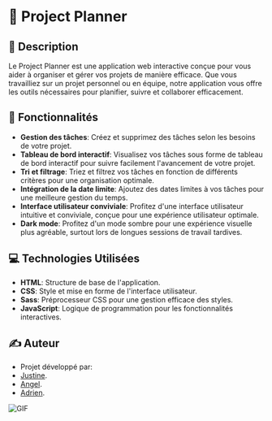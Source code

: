 # 🚀 Project Planner

## 📝 Description

Le Project Planner est une application web interactive conçue pour vous aider à organiser et gérer vos projets de manière efficace. Que vous travailliez sur un projet personnel ou en équipe, notre application vous offre les outils nécessaires pour planifier, suivre et collaborer efficacement.

## 🎯 Fonctionnalités

- **Gestion des tâches**: Créez et supprimez des tâches selon les besoins de votre projet.
- **Tableau de bord interactif**: Visualisez vos tâches sous forme de tableau de bord interactif pour suivre facilement l'avancement de votre projet.
- **Tri et filtrage**: Triez et filtrez vos tâches en fonction de différents critères pour une organisation optimale.
- **Intégration de la date limite**: Ajoutez des dates limites à vos tâches pour une meilleure gestion du temps.
- **Interface utilisateur conviviale**: Profitez d'une interface utilisateur intuitive et conviviale, conçue pour une expérience utilisateur optimale.
- **Dark mode**: Profitez d'un mode sombre pour une expérience visuelle plus agréable, surtout lors de longues sessions de travail tardives.

## 💻 Technologies Utilisées

- **HTML**: Structure de base de l'application.
- **CSS**: Style et mise en forme de l'interface utilisateur.
- **Sass**: Préprocesseur CSS pour une gestion efficace des styles.
- **JavaScript**: Logique de programmation pour les fonctionnalités interactives.

## ✍️ Auteur

- Projet développé par:
-  [Justine](https://github.com/Justine-Frigo).
-  [Angel](https://github.com/Angelea22).
-  [Adrien](https://github.com/AdCa09).

![GIF](https://media2.giphy.com/media/v1.Y2lkPTc5MGI3NjExMXlpdWt2MXR5Y3lqbnZ6ZDc4bG11cXJ0azQ2MmplMzQ1azk3aWFkNyZlcD12MV9pbnRlcm5hbF9naWZfYnlfaWQmY3Q9Zw/3o7btTIqXYcKdGhNSM/giphy.gif)
